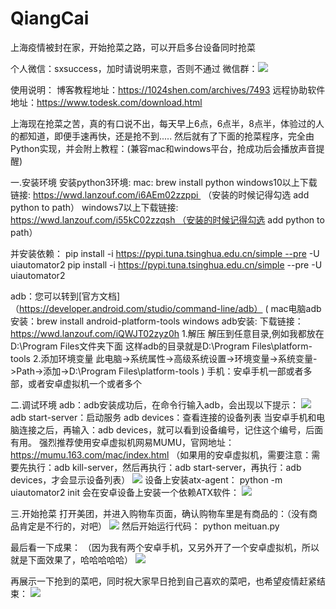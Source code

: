 # QiangCai
上海疫情被封在家，开始抢菜之路，可以开启多台设备同时抢菜

个人微信：sxsuccess，加时请说明来意，否则不通过
微信群：![](https://img-blog.csdnimg.cn/c9abc984d3134cebb5b87d2607760fd8.png)


使用说明：
博客教程地址：https://1024shen.com/archives/7493
远程协助软件地址：https://www.todesk.com/download.html

上海现在抢菜之苦，真的有口说不出，每天早上6点，6点半，8点半，体验过的人的都知道，即便手速再快，还是抢不到.....
然后就有了下面的抢菜程序，完全由Python实现，并会附上教程：(兼容mac和windows平台，抢成功后会播放声音提醒)

一.安装环境
安装python3环境:
mac: brew install python
windows10以上下载链接: https://wwd.lanzouf.com/i6AEm02zzppi  （安装的时候记得勾选 add python to path）
windows7以上下载链接: https://wwd.lanzouf.com/i55kC02zzqsh （安装的时候记得勾选 add python to path）


并安装依赖： pip install -i https://pypi.tuna.tsinghua.edu.cn/simple --pre -U uiautomator2
pip install -i https://pypi.tuna.tsinghua.edu.cn/simple --pre -U uiautomator2


adb：您可以转到[官方文档]（https://developer.android.com/studio/command-line/adb）
( mac电脑adb安装：brew install android-platform-tools
windows adb安装: 下载链接：https://wwd.lanzouf.com/iQWJT02zyz0h
1.解压
解压到任意目录,例如我都放在D:\Program Files文件夹下面
这样adb的目录就是D:\Program Files\platform-tools
2.添加环境变量
此电脑->系统属性->高级系统设置->环境变量->系统变量->Path->添加->D:\Program Files\platform-tools
)
手机：安卓手机一部或者多部，或者安卓虚拟机一个或者多个

二.调试环境
adb：adb安装成功后，在命令行输入adb，会出现以下提示：
![](https://img-blog.csdnimg.cn/140a1fc0bd3d44a1a226ee3fee6b9a89.png)
adb start-server：启动服务
adb devices：查看连接的设备列表
当安卓手机和电脑连接之后，再输入：adb devices，就可以看到设备编号，记住这个编号，后面有用。
强烈推荐使用安卓虚拟机网易MUMU，官网地址：https://mumu.163.com/mac/index.html
（如果用的安卓虚拟机，需要注意：需要先执行：adb kill-server，然后再执行：adb start-server，再执行：adb devices，才会显示设备列表）
![](https://img-blog.csdnimg.cn/ae2e00c88c6a473f80946d07d5677ce0.png)
设备上安装atx-agent：
python -m uiautomator2 init 
会在安卓设备上安装一个依赖ATX软件：
![](https://img-blog.csdnimg.cn/4349aac9a9334b629141628e94bf8c84.png)

三.开始抢菜
打开美团，并进入购物车页面，确认购物车里是有商品的：（没有商品肯定是不行的，对吧）
![](https://img-blog.csdnimg.cn/abc35dbaedc044b9b11e42f0d5f35313.png)
然后开始运行代码： 
python meituan.py

最后看一下成果：
（因为我有两个安卓手机，又另外开了一个安卓虚拟机，所以就是下面效果了，哈哈哈哈哈）
![](https://img-blog.csdnimg.cn/a561fae90f80420c9be3ae9ee9560da7.gif)

再展示一下抢到的菜吧，同时祝大家早日抢到自己喜欢的菜吧，也希望疫情赶紧结束：
![](https://img-blog.csdnimg.cn/86b6a70bdd14416e868ac566cea08657.png)